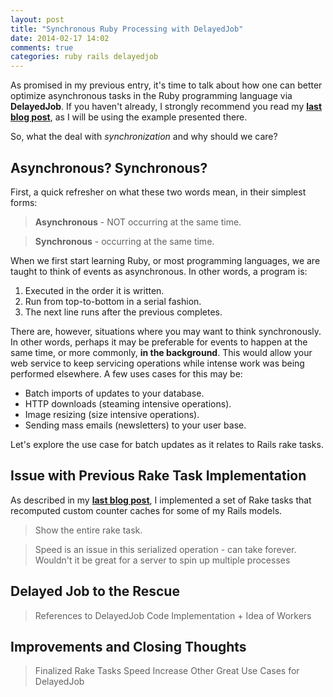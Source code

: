 ```yaml
---
layout: post
title: "Synchronous Ruby Processing with DelayedJob"
date: 2014-02-17 14:02
comments: true
categories: ruby rails delayedjob
---
```


As promised in my previous entry, it's time to talk about how one can better optimize asynchronous tasks in the Ruby programming language via **DelayedJob**. If you haven't already, I strongly recommend you read my **[last blog post](http://carlosplusplus.github.io/blog/2014/02/01/testing-rake-tasks-with-rspec/)**, as I will be using the example presented there.

So, what the deal with *synchronization* and why should we care?

## Asynchronous? Synchronous?

First, a quick refresher on what these two words mean, in their simplest forms:

> **Asynchronous** - NOT occurring at the same time.  

> **Synchronous** -  occurring at the same time.

When we first start learning Ruby, or most programming languages, we are taught to think of events as asynchronous. In other words, a program is:

1. Executed in the order it is written.
2. Run from top-to-bottom in a serial fashion.
3. The next line runs after the previous completes.

There are, however, situations where you may want to think synchronously. In other words, perhaps it may be preferable for events to happen at the same time, or more commonly, **in the background**. This would allow your web service to keep servicing operations while intense work was being performed elsewhere. A few uses cases for this may be:

- Batch imports of updates to your database.
- HTTP downloads (steaming intensive operations).
- Image resizing (size intensive operations).
- Sending mass emails (newsletters) to your user base.

Let's explore the use case for batch updates as it relates to Rails rake tasks.

## Issue with Previous Rake Task Implementation

As described in my **[last blog post](http://carlosplusplus.github.io/blog/2014/02/01/testing-rake-tasks-with-rspec/)**, I implemented a set of Rake tasks that recomputed custom counter caches for some of my Rails models.

> Show the entire rake task.

> Speed is an issue in this serialized operation - can take forever.
> Wouldn't it be great for a server to spin up multiple processes

## Delayed Job to the Rescue

> References to DelayedJob
> Code Implementation + Idea of Workers

## Improvements and Closing Thoughts

> Finalized Rake Tasks
> Speed Increase
> Other Great Use Cases for DelayedJob